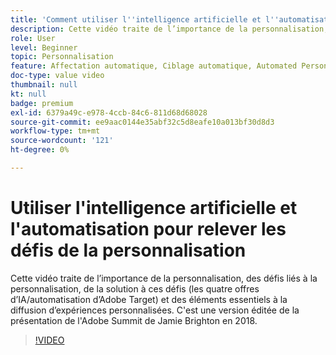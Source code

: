 ```yaml
---
title: 'Comment utiliser l''intelligence artificielle et l''automatisation pour relever les défis de la personnalisation '
description: Cette vidéo traite de l’importance de la personnalisation, des défis liés à la personnalisation, de la solution à ces défis (les quatre offres d’IA/automatisation d’Adobe Target) et des éléments essentiels à la diffusion d’expériences personnalisées. C'est une version éditée de la présentation de l'Adobe Summit de Jamie Brighton en 2018.
role: User
level: Beginner
topic: Personnalisation
feature: Affectation automatique, Ciblage automatique, Automated Personalization
doc-type: value video
thumbnail: null
kt: null
badge: premium
exl-id: 6379a49c-e978-4ccb-84c6-811d68d68028
source-git-commit: ee9aac0144e35abf32c5d8eafe10a013bf30d8d3
workflow-type: tm+mt
source-wordcount: '121'
ht-degree: 0%

---
```


# Utiliser l&#39;intelligence artificielle et l&#39;automatisation pour relever les défis de la personnalisation

Cette vidéo traite de l’importance de la personnalisation, des défis liés à la personnalisation, de la solution à ces défis (les quatre offres d’IA/automatisation d’Adobe Target) et des éléments essentiels à la diffusion d’expériences personnalisées. C&#39;est une version éditée de la présentation de l&#39;Adobe Summit de Jamie Brighton en 2018.

>[!VIDEO](https://video.tv.adobe.com/v/25440/?quality=12)
